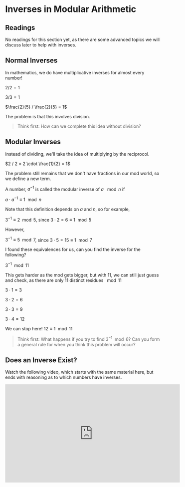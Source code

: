 # Inverses in Modular Arithmetic

## Readings

No readings for this section yet, as there are some advanced topics we will discuss later to help with inverses.

## Normal Inverses

In mathematics, we do have multiplicative inverses for almost every number!

$2 / 2 = 1$

$3 / 3 = 1$

$\frac{2}{5} / \frac{2}{5} = 1$

The problem is that this involves division.

>Think first: How can we complete this idea without division?

## Modular Inverses

Instead of dividing, we'll take the idea of multiplying by the reciprocol.

$2 / 2 = 2 \cdot \frac{1}{2} = 1$

The problem still remains that we don't have fractions in our mod world, so we define a new term.

A number, $a^{-1}$ is called the modular inverse of $a$ $\mod{n}$ if

$a \cdot a^{-1} \equiv 1 \mod{n}$

Note that this definition depends on $a$ and $n$, so for example,

$3^{-1} \equiv 2 \mod{5}$, since $3 \cdot 2 = 6 \equiv 1 \mod{5}$

However, 

$3^{-1} \equiv 5 \mod{7}$, since $3 \cdot 5 = 15 \equiv 1 \mod{7}$

I found these equivalences for us, can you find the inverse for the following?

$3^{-1} \mod{11}$

This gets harder as the mod gets bigger, but with $11$, we can still just guess and check, as there are only $11$ distinct residues $\mod{11}$

$3 \cdot 1 = 3$

$3 \cdot 2 = 6$

$3 \cdot 3 = 9$

$3 \cdot 4 = 12$

We can stop here! $12 \equiv 1 \mod{11}$

>Think first: What happens if you try to find $3^{-1} \mod{6}$? Can you form a general rule for when you think this problem will occur?

## Does an Inverse Exist?

Watch the following video, which starts with the same material here, but ends with reasoning as to which numbers have inverses.

<div class="embed"><iframe width="560" height="315" src="https://www.youtube.com/embed/6kVjaDJh9QM?si=YaFbfNapaczk2CI9" title="YouTube video player" frameborder="0" allow="accelerometer; autoplay; clipboard-write; encrypted-media; gyroscope; picture-in-picture" allowfullscreen></iframe></div>